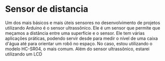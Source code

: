 # Sensor de distancia
 Um dos mais básicos e mais úteis sensores no desenvolvimento de projetos utilizando Arduino é o sensor ultrassônico. Ele é um sensor que permite que meçamos a distância entre uma superfície e o sensor. Ele tem várias aplicações práticas, podendo servir desde para medir o nível de uma caixa d'água até para orientar um robô no espaço. No caso, estou utilizando o modelo HC-SR04, o mais comum. Além do sensor ultrassônico, estarei utilizando um LCD
